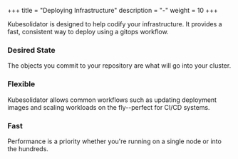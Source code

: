 +++
title = "Deploying Infrastructure"
description = "-"
weight = 10
+++

Kubesolidator is designed to help codify your infrastructure.  It provides a fast, consistent way to deploy using a gitops workflow.

### Desired State ###

The objects you commit to your repository are what will go into your cluster.

### Flexible ###

Kubesolidator allows common workflows such as updating deployment images and scaling workloads on the fly--perfect for CI/CD systems.

### Fast ###

Performance is a priority whether you're running on a single node or into the hundreds.
